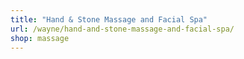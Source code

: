 ```yaml
---
title: "Hand & Stone Massage and Facial Spa"
url: /wayne/hand-and-stone-massage-and-facial-spa/
shop: massage
---
```

